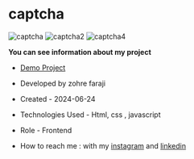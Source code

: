 # captcha

![captcha](https://github.com/zohreFaraji/captcha030404/assets/165832749/6611bea7-bc82-419c-9deb-c3b354ba52dc)
![captcha2](https://github.com/zohreFaraji/captcha030404/assets/165832749/9c4d5729-cac3-488d-b1ac-aa6def0aead9)
![captcha4](https://github.com/zohreFaraji/captcha030404/assets/165832749/95a34f5c-5495-42c4-aef3-7c37aa6464a7)

**You can see information about my project**
- [Demo Project](https://zohrefaraji.github.io/captcha030404/)

- Developed by zohre faraji

- Created - 2024-06-24

- Technologies Used - Html,  css , javascript

- Role - Frontend

- How to reach me : with my [instagram](https://www.instagram.com/zohrefaraji212/) and [linkedin](https://www.linkedin.com/in/zohre-faraji-41822315a/)
